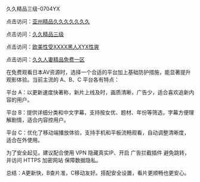 久久精品三级-0704YX

点击访问：<a href="https://gda-c7m.pages.dev/">亚州精品久久久久久久久</a>

点击访问：<a href="https://tfda.pages.dev/">久久精品三级</a>

点击访问：<a href="https://bsdf-5f5.pages.dev/">欧美性受XXXX黑人XYX性爽</a>

点击访问：<a href="https://cfad.pages.dev/">久久人妻精品免费一区</a>

在免费观看日本AV资源时，选择一个合适的平台加上基础防护措施，能显著提升观影体验。当前主流的 A、B、C 平台各有特点：

平台 A：以更新速度快著称，新片上线及时，画质清晰，广告少，适合喜欢追新内容的用户。

平台 B：提供详细分类和中文字幕，支持按女优、题材、年份等筛选，字幕方便理解剧情，适合内容控用户。

平台 C：优化了移动端播放体验，支持手机和平板流畅观看，自动调整清晰度，适合在外使用。

为了安全起见，建议配合使用 VPN 隐藏真实IP、开启 广告拦截插件 避免跳转，并访问 HTTPS 加密网站 保障数据隐私。

总结：A更新快，B查片准，C移动友好。搭配安全设置，看片更顺畅也更安心。

<span style="display:none;">[Canonical link](https://github.com/nam20250704/so62 ）</span>
